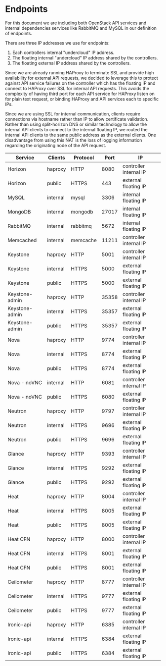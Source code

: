 
Endpoints
=========

For this document we are including both OpenStack API services and internal
dependencies services like RabbitMQ and MySQL in our definition of endpoints.

There are three IP addresses we use for endpoints:

1. Each controllers internal "undercloud" IP address.
2. The floating internal "undercloud" IP address shared by the controllers.
3. The floating external IP address shared by the controllers.

Since we are already running HAProxy to terminate SSL and provide high
availability for external API requests, we decided to leverage this to protect
against API service failures on the controller which has the floating IP and
connect to HAProxy over SSL for internal API requests. This avoids the
complexity of having third port for each API service for HAProxy listen on for
plain text request, or binding HAProxy and API services each to specific IPs.

Since we are using SSL for internal communication, clients require connections
via hostname rather than IP to allow certificate validation. Rather than using
split-horizon DNS or similar technology to allow the internal API clients to
connect to the internal floating IP, we routed the internal API clients to the
same public address as the external clients. One disadvantage from using this
NAT is the loss of logging information regarding the originating node of the API
request.


| Service        | Clients  | Protocol | Port  | IP                     |
| -------------- | -------- | -------- | ----- | ---------------------- |
| Horizon        | haproxy  | HTTP     | 8080  | controller internal IP |
| Horizon        | public   | HTTPS    | 443   | external floating IP   |
| MySQL          | internal | mysql    | 3306  | internal floating IP   |
| MongoDB        | internal | mongodb  | 27017 | internal floating IP   |
| RabbitMQ       | internal | rabbitmq | 5672  | internal floating IP   |
| Memcached      | internal | memcache | 11211 | controller internal IP |
| Keystone       | haproxy  | HTTP     | 5001  | controller internal IP |
| Keystone       | internal | HTTPS    | 5000  | external floating IP   |
| Keystone       | public   | HTTPS    | 5000  | external floating IP   |
| Keystone-admin | haproxy  | HTTP     | 35358 | controller internal IP |
| Keystone-admin | internal | HTTPS    | 35357 | external floating IP   |
| Keystone-admin | public   | HTTPS    | 35357 | external floating IP   |
| Nova           | haproxy  | HTTP     | 9774  | controller internal IP |
| Nova           | internal | HTTPS    | 8774  | external floating IP   |
| Nova           | public   | HTTPS    | 8774  | external floating IP   |
| Nova - noVNC   | internal | HTTP     | 6081  | controller internal IP |
| Nova - noVNC   | public   | HTTPS    | 6080  | external floating IP   |
| Neutron        | haproxy  | HTTP     | 9797  | controller internal IP |
| Neutron        | internal | HTTPS    | 9696  | external floating IP   |
| Neutron        | public   | HTTPS    | 9696  | external floating IP   |
| Glance         | haproxy  | HTTP     | 9393  | controller internal IP |
| Glance         | internal | HTTPS    | 9292  | external floating IP   |
| Glance         | public   | HTTPS    | 9292  | external floating IP   |
| Heat           | haproxy  | HTTP     | 8004  | controller internal IP |
| Heat           | internal | HTTPS    | 8005  | external floating IP   |
| Heat           | public   | HTTPS    | 8005  | external floating IP   |
| Heat CFN       | haproxy  | HTTP     | 8000  | controller internal IP |
| Heat CFN       | internal | HTTPS    | 8001  | external floating IP   |
| Heat CFN       | public   | HTTPS    | 8001  | external floating IP   |
| Ceilometer     | haproxy  | HTTP     | 8777  | controller internal IP |
| Ceilometer     | internal | HTTPS    | 9777  | external floating IP   |
| Ceilometer     | public   | HTTPS    | 9777  | external floating IP   |
| Ironic-api     | haproxy  | HTTP     | 6385  | controller internal IP |
| Ironic-api     | internal | HTTPS    | 6384  | external floating IP   |
| Ironic-api     | public   | HTTPS    | 6384  | external floating IP   |

